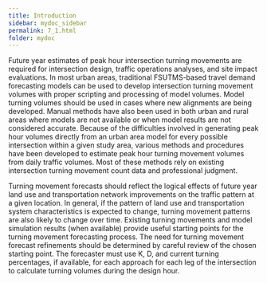 ```yaml
---
title: Introduction
sidebar: mydoc_sidebar
permalink: 7_1.html
folder: mydoc
---
```


<style>
  div{text-align: justify;}
</style>

Future year estimates of peak hour intersection turning movements are required for intersection design, traffic operations analyses, and site impact evaluations. In most urban areas, traditional FSUTMS-based travel demand forecasting models can be used to develop intersection turning movement volumes with proper scripting and processing of model volumes. Model turning volumes should be used in cases where new alignments are being developed. Manual methods have also been used in both urban and rural areas where models are not available or when model results are not considered accurate. Because of the difficulties involved in generating peak hour volumes directly from an urban area model for every possible intersection within a given study area, various methods and procedures have been developed to estimate peak hour turning movement volumes from daily traffic volumes. Most of these methods rely on existing intersection turning movement count data and professional judgment.

Turning movement forecasts should reflect the logical effects of future year land use and transportation network improvements on the traffic pattern at a given location. In general, if the pattern of land use and transportation system characteristics is expected to change, turning movement patterns are also likely to change over time. Existing turning movements and model simulation results (when available) provide useful starting points for the turning movement forecasting process. The need for turning movement forecast refinements should be determined by careful review of the chosen starting point. The forecaster must use K, D, and current turning percentages, if available, for each approach for each leg of the intersection to calculate turning volumes during the design hour.

















